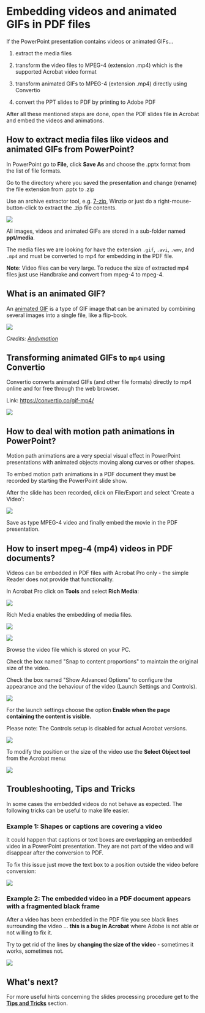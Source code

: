 # Embedding videos and animated GIFs in PDF files

If the PowerPoint presentation contains videos or animated GIFs...

1. extract the media files

2. transform the video files to MPEG-4 (extension .mp4) which is the supported Acrobat video format

3. transform animated GIFs to MPEG-4 (extension .mp4) directly using Convertio

4. convert the PPT slides to PDF by printing to Adobe PDF

After all these mentioned steps are done, open the PDF slides file in Acrobat and embed the videos and animations.

## How to extract media files like videos and animated GIFs from PowerPoint?

In PowerPoint go to **File,** click **Save As** and choose  the .pptx format from the list of file formats.

Go to the directory where you saved the presentation and change (rename) the file extension from .pptx to .zip

Use an archive extractor tool, e.g. [7-zip](https://www.7-zip.org), Winzip or just do a right-mouse-button-click to extract the .zip file contents.

![](img/SP_VidAnims_IMG_1.png)

All images, videos and animated GIFs are stored in a sub-folder named **ppt/media**.

The media files we are looking for have the extension `.gif`, `.avi`, `.wmv`, and `.mp4` and must be converted to mp4 for embedding in the PDF file.

**Note**: Video files can be very large. To reduce the size of extracted mp4 files just use Handbrake and convert from mpeg-4 to mpeg-4.

## What is an animated GIF?

An [animated GIF](https://en.wikipedia.org/wiki/GIF#Animated_GIF) is a type of GIF image that can be animated by combining several images into a single file, like a flip-book.

![](img/SP_VidAnims_IMG_2.gif)

*Credits: [Andymation](https://www.andymation.com)*

## Transforming animated GIFs to `mp4` using Convertio

Convertio converts animated GIFs (and other file formats) directly to mp4 online and for free through the web browser.

Link: https://convertio.co/gif-mp4/

![](img/SP_VidAnims_IMG_3.png)

## How to deal with motion path animations in PowerPoint?

Motion path animations are a very special visual effect in PowerPoint presentations with animated objects moving along curves or other shapes.

To embed motion path animations in a PDF document they must be recorded by starting the PowerPoint slide show. 

After the slide has been recorded, click on File/Export and select 'Create a Video':

![](img/SP_VidAnims_IMG_4.png)

Save as type MPEG-4 video and finally embed the movie in the PDF presentation.

## How to insert mpeg-4 (mp4) videos in PDF documents?

Videos can be embedded in PDF files with Acrobat Pro only - the simple Reader does not provide that functionality.

In Acrobat Pro click on **Tools** and select **Rich Media**:

![](img/SP_VidAnims_IMG_5.png)

Rich Media enables the embedding of media files.

![](img/SP_VidAnims_IMG_6.png)

![](img/SP_VidAnims_IMG_7.png)

Browse the video file which is stored on your PC.

Check the box named "Snap to content proportions" to maintain the original size of the video. 

Check the box named "Show Advanced Options" to configure the appearance and the behaviour of the video (Launch Settings and Controls).

![](img/SP_VidAnims_IMG_8.png)

For the launch settings choose the option **Enable when the page containing the content is visible.**

Please note: The Controls setup is disabled for actual Acrobat versions.

![](img/SP_VidAnims_IMG_9.png)

To modify the position or the size of the video use the **Select Object tool** from the Acrobat menu:

![](img/SP_VidAnims_IMG_10.png)

## Troubleshooting, Tips and Tricks

In some cases the embedded videos do not behave as expected. The following tricks can be useful to make life easier.

### Example 1: Shapes or captions are covering a video

It could happen that captions or text boxes are overlapping an embedded video in a PowerPoint presentation. They are not part of the video and will disappear after the conversion to PDF.

To fix this issue just move the text box to a position outside the video before conversion:

![](img/SP_VidAnims_IMG_11.png)

### Example 2: The embedded video in a PDF document appears with a fragmented black frame

After a video has been embedded in the PDF file you see black lines surrounding the video ... **this is a bug in Acrobat** where Adobe is not able or not willing to fix it.

Try to get rid of the lines by **changing the size of the video** - sometimes it works, sometimes not.

![](img/SP_VidAnims_IMG_12.png)

## What's next?

For more useful hints concerning the slides processing procedure get to the [**Tips and Tricks**](6_Tips_and_Tricks.md) section.
